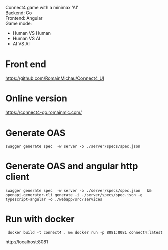 Connect4 game with a minimax 'AI'    
Backend: Go  
Frontend: Angular  
Game mode:
- Human VS Human
- Human VS AI
- AI VS AI

# Front end
https://github.com/RomainMichau/Connect4_UI

# Online version
https://connect4-go.romainmic.com/

# Generate OAS

```
swagger generate spec  -w server -o ./server/specs/spec.json   
```

# Generate OAS and angular http client

```
swagger generate spec  -w server -o ./server/specs/spec.json   &&  openapi-generator-cli generate -i ./server/specs/spec.json -g typescript-angular -o ./webapp/src/services 
```

# Run with docker
```
 docker build -t connect4 . && docker run -p 8081:8081 connect4:latest
```
http://localhost:8081
